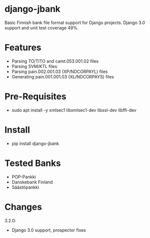 django-jbank
============

Basic Finnish bank file format support for Django projects. Django 3.0 support and unit test coverage 49%.

Features
========

* Parsing TO/TITO and camt.053.001.02 files
* Parsing SVM/KTL files
* Parsing pain.002.001.03 (XP/NDCORPAYL) files
* Generating pain.001.001.03 (XL/NDCORPAYS) files


Pre-Requisites
==============

* sudo apt install -y xmlsec1 libxmlsec1-dev libssl-dev libffi-dev


Install
=======

* pip install django-jbank


Tested Banks
============

* POP-Pankki
* Danskebank Finland
* Säästöpankki


Changes
=======

3.2.0:
+ Django 3.0 support, prospector fixes
